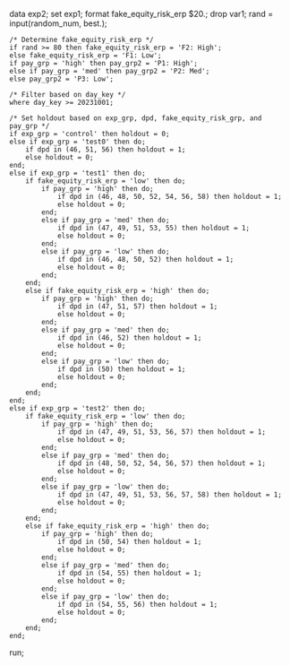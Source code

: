 data exp2;
    set exp1;
    format fake_equity_risk_erp $20.;
    drop var1;
    rand = input(random_num, best.);
    
    /* Determine fake_equity_risk_erp */
    if rand >= 80 then fake_equity_risk_erp = 'F2: High';
    else fake_equity_risk_erp = 'F1: Low';
	if pay_grp = 'high' then pay_grp2 = 'P1: High'; 
	else if pay_grp = 'med' then pay_grp2 = 'P2: Med';
	else pay_grp2 = 'P3: Low';
    
    /* Filter based on day_key */
    where day_key >= 20231001;

    /* Set holdout based on exp_grp, dpd, fake_equity_risk_grp, and pay_grp */
    if exp_grp = 'control' then holdout = 0;
    else if exp_grp = 'test0' then do;
        if dpd in (46, 51, 56) then holdout = 1;
        else holdout = 0;
    end;
    else if exp_grp = 'test1' then do;
        if fake_equity_risk_erp = 'low' then do;
            if pay_grp = 'high' then do;
                if dpd in (46, 48, 50, 52, 54, 56, 58) then holdout = 1;
                else holdout = 0;
            end;
            else if pay_grp = 'med' then do;
                if dpd in (47, 49, 51, 53, 55) then holdout = 1;
                else holdout = 0;
            end;
            else if pay_grp = 'low' then do;
                if dpd in (46, 48, 50, 52) then holdout = 1;
                else holdout = 0;
            end;
        end;
        else if fake_equity_risk_erp = 'high' then do;
            if pay_grp = 'high' then do;
                if dpd in (47, 51, 57) then holdout = 1;
                else holdout = 0;
            end;
            else if pay_grp = 'med' then do;
                if dpd in (46, 52) then holdout = 1;
                else holdout = 0;
            end;
            else if pay_grp = 'low' then do;
                if dpd in (50) then holdout = 1;
                else holdout = 0;
            end;
        end;
    end;
    else if exp_grp = 'test2' then do;
        if fake_equity_risk_erp = 'low' then do;
            if pay_grp = 'high' then do;
                if dpd in (47, 49, 51, 53, 56, 57) then holdout = 1;
                else holdout = 0;
            end;
            else if pay_grp = 'med' then do;
                if dpd in (48, 50, 52, 54, 56, 57) then holdout = 1;
                else holdout = 0;
            end;
            else if pay_grp = 'low' then do;
                if dpd in (47, 49, 51, 53, 56, 57, 58) then holdout = 1;
                else holdout = 0;
            end;
        end;
        else if fake_equity_risk_erp = 'high' then do;
            if pay_grp = 'high' then do;
                if dpd in (50, 54) then holdout = 1;
                else holdout = 0;
            end;
            else if pay_grp = 'med' then do;
                if dpd in (54, 55) then holdout = 1;
                else holdout = 0;
            end;
            else if pay_grp = 'low' then do;
                if dpd in (54, 55, 56) then holdout = 1;
                else holdout = 0;
            end;
        end;
    end;
run;
